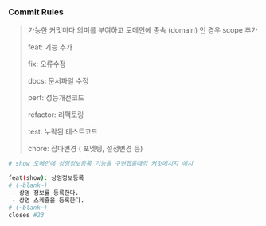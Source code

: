 ### Commit Rules

> 가능한 커밋마다 의미를 부여하고 도메인에 종속 (domain) 인 경우 scope 추가
>
> feat: 기능 추가  
>
> fix: 오류수정  
>
> docs: 문서파일 수정  
>
> perf: 성능개선코드  
>
> refactor: 리팩토링  
>
> test: 누락된 테스트코드  
>
> chore: 잡다변경 ( 포멧팅, 설정변경 등)  

```bash
# show 도메인에 상영정보등록 기능을 구현했을때의 커밋메시지 예시

feat(show): 상영정보등록
# (~blank~)
 - 상영 정보를 등록한다.
 - 상영 스케쥴을 등록한다.
# (~blank~)
closes #23
```